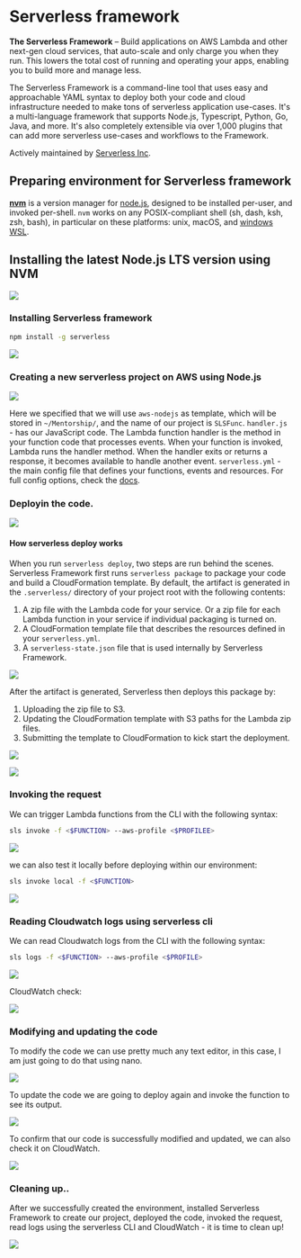 
# Serverless framework
**The Serverless Framework** – Build applications on AWS Lambda and other next-gen cloud services, that auto-scale and only charge you when they run. This lowers the total cost of running and operating your apps, enabling you to build more and manage less.

The Serverless Framework is a command-line tool that uses easy and approachable YAML syntax to deploy both your code and cloud infrastructure needed to make tons of serverless application use-cases. It's a multi-language framework that supports Node.js, Typescript, Python, Go, Java, and more. It's also completely extensible via over 1,000 plugins that can add more serverless use-cases and workflows to the Framework.

Actively maintained by [Serverless Inc](https://www.serverless.com/).

## Preparing environment for Serverless framework

**[nvm](https://github.com/nvm-sh/nvm)** is a version manager for [node.js](https://nodejs.org/en/), designed to be installed per-user, and invoked per-shell. `nvm` works on any POSIX-compliant shell (sh, dash, ksh, zsh, bash), in particular on these platforms: unix, macOS, and [windows WSL](https://github.com/nvm-sh/nvm#important-notes).

## Installing the latest Node.js LTS version using NVM
![](https://github.com/x0rCTF/Serverless/blob/main/images/1%20nvm.png)


### Installing Serverless framework 

```bash
npm install -g serverless
```

![](https://github.com/x0rCTF/Serverless/blob/main/images/Pasted%20image%2020220202185259.png)


### Creating a new serverless project on AWS using Node.js

![](https://github.com/x0rCTF/Serverless/blob/main/images/3%20Create%20a%20new%20serverless%20project%20on%20AWS%20using%20Node.png)

Here we specified that we will use `aws-nodejs` as template, which will be stored in `~/Mentorship/`, and the name of our project is `SLSFunc`. 
`handler.js` - has our JavaScript code. The Lambda function handler is the method in your function code that processes events. When your function is invoked, Lambda runs the handler method. When the handler exits or returns a response, it becomes available to handle another event.
`serverless.yml` - the main config file that defines your functions, events and resources. For full config options, check the [docs](https://www.serverless.com/framework/docs/).

### Deployin the code.

![](https://github.com/x0rCTF/Serverless/blob/main/images/4%20deploy.png)

#### How serverless deploy works
When you run `serverless deploy`, two steps are run behind the scenes. Serverless Framework first runs `serverless package` to package your code and build a CloudFormation template. By default, the artifact is generated in the `.serverless/` directory of your project root with the following contents:

1.  A zip file with the Lambda code for your service. Or a zip file for each Lambda function in your service if individual packaging is turned on.
2.  A CloudFormation template file that describes the resources defined in your `serverless.yml`.
3.  A `serverless-state.json` file that is used internally by Serverless Framework.

![](https://github.com/x0rCTF/Serverless/blob/main/images/Pasted%20image%2020220202194735.png)


After the artifact is generated, Serverless then deploys this package by:

1.  Uploading the zip file to S3.
2.  Updating the CloudFormation template with S3 paths for the Lambda zip files.
3.  Submitting the template to CloudFormation to kick start the deployment.

![](https://github.com/x0rCTF/Serverless/blob/main/images/s3.png)

![](https://github.com/x0rCTF/Serverless/blob/main/images/CloudFormation.png)


### Invoking the request

 We can trigger Lambda functions from the CLI with the following syntax:

```bash
sls invoke -f <$FUNCTION> --aws-profile <$PROFILEE>
```

![](https://github.com/x0rCTF/Serverless/blob/main/images/inv0ke.png)

 we can also test it locally before deploying within our environment:

```bash
sls invoke local -f <$FUNCTION>
```

![](https://github.com/x0rCTF/Serverless/blob/main/images/invokelocal.png)

### Reading Cloudwatch logs using serverless cli

 We can read Cloudwatch logs from the CLI with the following syntax:
 ```bash
 sls logs -f <$FUNCTION> --aws-profile <$PROFILE>
 ```


![](https://github.com/x0rCTF/Serverless/blob/main/images/logcheckCLI.png)

 CloudWatch check:
 
![](https://github.com/x0rCTF/Serverless/blob/main/images/CloudWatch.png)

### Modifying and updating the code

 To modify the code we can use pretty much any text editor, in this case, I am just going to do that using nano.
 
![](https://github.com/x0rCTF/Serverless/blob/main/images/7%20modify%20.png)

 To update the code we are going to deploy again and invoke the function to see its output.
 
![](https://github.com/x0rCTF/Serverless/blob/main/images/8%20update%20%26%20invoke.png)

 To confirm that our code is successfully modified and updated, we can also check it on CloudWatch.
 
![](https://github.com/x0rCTF/Serverless/blob/main/images/ffff.png)

### Cleaning up..

 After we successfully created the environment, 
 installed Serverless Framework to create our project, 
 deployed the code, invoked the request, read logs using the serverless CLI and CloudWatch - it is time to clean up!
 
![](https://github.com/x0rCTF/Serverless/blob/main/images/clean.png)



